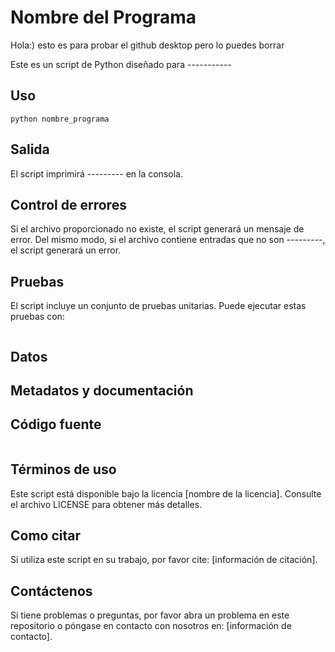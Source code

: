 # Nombre del Programa 
Hola:) esto es para probar el github desktop pero lo puedes borrar 
<!-- PRIMER MODIFICACION EN GITHUB, ESTOY EDITANDO ESTO PERO ESTO ES UN TEMPLATE -->

Este es un script de Python diseñado para ----------- 

## Uso

```
python nombre_programa
```

## Salida

El script imprimirá --------- en la consola. 

## Control de errores

Si el archivo proporcionado no existe, el script generará un mensaje de error. Del mismo modo, si el archivo contiene entradas que no son ---------, el script generará un error.

## Pruebas

El script incluye un conjunto de pruebas unitarias. Puede ejecutar estas pruebas con:

```
```

## Datos


## Metadatos y documentación


## Código fuente

```
```

## Términos de uso

Este script está disponible bajo la licencia [nombre de la licencia]. Consulte el archivo LICENSE para obtener más detalles.

## Como citar

Si utiliza este script en su trabajo, por favor cite: [información de citación].

## Contáctenos

Si tiene problemas o preguntas, por favor abra un problema en este repositorio o póngase en contacto con nosotros en: [información de contacto].
